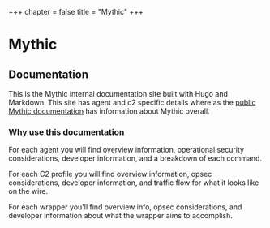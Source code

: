 +++
chapter = false
title = "Mythic"
+++

# Mythic

## Documentation

This is the Mythic internal documentation site built with Hugo and Markdown. This site has agent and c2 specific details where as the [public Mythic documentation](https://docs.apfell.net) has information about Mythic overall.

### Why use this documentation

For each agent you will find overview information, operational security considerations, developer information, and a breakdown of each command.

For each C2 profile you will find overview information, opsec considerations, developer information, and traffic flow for what it looks like on the wire.

For each wrapper you'll find overview info, opsec considerations, and developer information about what the wrapper aims to accomplish.
